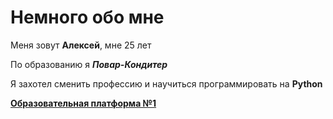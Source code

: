 # Немного обо мне

Меня зовут __Алексей__, мне 25 лет

По образованию я **_Повар-Кондитер_**

Я захотел сменить профессию и научиться программировать на **__Python__**


[**Образовательная платформа №1**](https://netology.ru/)
